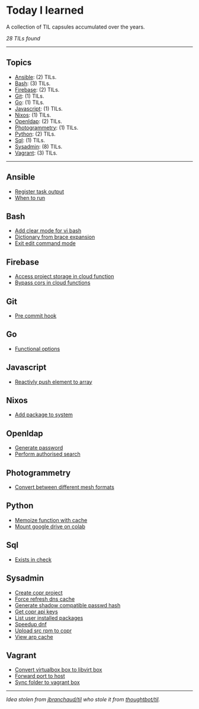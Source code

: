 # Today I learned

A collection of TIL capsules accumulated over the years.

_28 TILs found_

---

## Topics

* [Ansible](#Ansible): (2) TILs.
* [Bash](#Bash): (3) TILs.
* [Firebase](#Firebase): (2) TILs.
* [Git](#Git): (1) TILs.
* [Go](#Go): (1) TILs.
* [Javascript](#Javascript): (1) TILs.
* [Nixos](#Nixos): (1) TILs.
* [Openldap](#Openldap): (2) TILs.
* [Photogrammetry](#Photogrammetry): (1) TILs.
* [Python](#Python): (2) TILs.
* [Sql](#Sql): (1) TILs.
* [Sysadmin](#Sysadmin): (8) TILs.
* [Vagrant](#Vagrant): (3) TILs.

---

## Ansible
* [Register task output](ansible/register-task-output.md)
* [When to run](ansible/when-to-run.md)

## Bash
* [Add clear mode for vi bash](bash/add-clear-mode-for-vi-bash.md)
* [Dictionary from brace expansion](bash/dictionary-from-brace-expansion.md)
* [Exit edit command mode](bash/exit-edit-command-mode.md)

## Firebase
* [Access project storage in cloud function](firebase/access-project-storage-in-cloud-function.md)
* [Bypass cors in cloud functions](firebase/bypass-cors-in-cloud-functions.md)

## Git
* [Pre commit hook](git/pre-commit-hook.md)

## Go
* [Functional options](go/functional-options.md)

## Javascript
* [Reactivly push element to array](javascript/reactivly-push-element-to-array.md)

## Nixos
* [Add package to system](nixos/add-package-to-system.md)

## Openldap
* [Generate password](openldap/generate-password.md)
* [Perform authorised search](openldap/perform-authorised-search.md)

## Photogrammetry
* [Convert between different mesh formats](photogrammetry/convert-between-different-mesh-formats.md)

## Python
* [Memoize function with cache](python/memoize-function-with-cache.md)
* [Mount google drive on colab](python/mount-google-drive-on-colab.md)

## Sql
* [Exists in check](sql/exists-in-check.md)

## Sysadmin
* [Create copr project](sysadmin/create-copr-project.md)
* [Force refresh dns cache](sysadmin/force-refresh-dns-cache.md)
* [Generate shadow compatible passwd hash](sysadmin/generate-shadow-compatible-passwd-hash.md)
* [Get copr api keys](sysadmin/get-copr-api-keys.md)
* [List user installed packages](sysadmin/list-user-installed-packages.md)
* [Speedup dnf](sysadmin/speedup-dnf.md)
* [Upload src rpm to copr](sysadmin/upload-src-rpm-to-copr.md)
* [View arp cache](sysadmin/view-arp-cache.md)

## Vagrant
* [Convert virtualbox box to libvirt box](vagrant/convert-virtualbox-box-to-libvirt-box.md)
* [Forward port to host](vagrant/forward-port-to-host.md)
* [Sync folder to vagrant box](vagrant/sync-folder-to-vagrant-box.md)
---

_Idea stolen from [jbranchaud/til](https://github.com/jbranchaud/til) who stole it from [thoughtbot/til](https://github.com/thoughtbot/til)._
